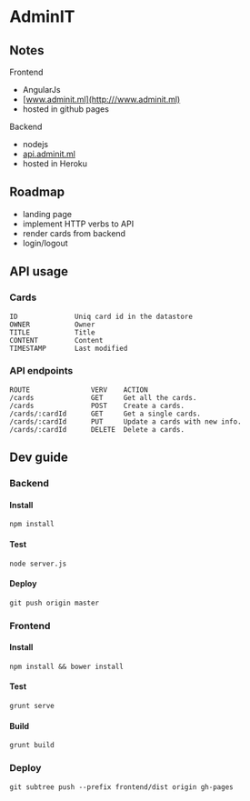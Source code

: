 # AdminIT

## Notes ##

Frontend

- AngularJs
- [www.adminit.ml](http:///www.adminit.ml)
- hosted in github pages

Backend

- nodejs
- [api.adminit.ml](http:///api.adminit.ml)
- hosted in Heroku


## Roadmap ##

- landing page
- implement HTTP verbs to API
- render cards from backend
- login/logout

## API usage ##

### Cards ###
    ID              Uniq card id in the datastore
    OWNER           Owner
    TITLE           Title
    CONTENT         Content
    TIMESTAMP       Last modified

### API endpoints ###
    ROUTE               VERV    ACTION
    /cards              GET     Get all the cards.
    /cards              POST    Create a cards.
    /cards/:cardId      GET     Get a single cards.
    /cards/:cardId      PUT     Update a cards with new info.
    /cards/:cardId      DELETE  Delete a cards.

## Dev guide ##

### Backend ###

#### Install ####
    npm install

#### Test ####
    node server.js

#### Deploy ####
    git push origin master

### Frontend ###

#### Install ####
    npm install && bower install

#### Test ####
    grunt serve

#### Build ####
    grunt build

### Deploy ###
    git subtree push --prefix frontend/dist origin gh-pages